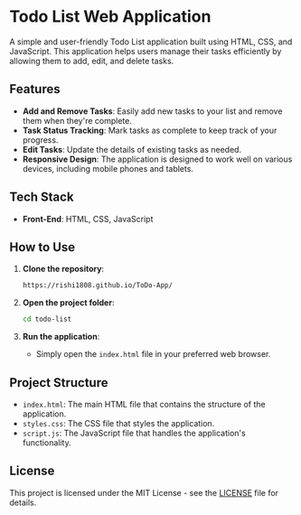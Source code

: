 # Todo List Web Application

A simple and user-friendly Todo List application built using HTML, CSS, and JavaScript. This application helps users manage their tasks efficiently by allowing them to add, edit, and delete tasks.

## Features

- **Add and Remove Tasks**: Easily add new tasks to your list and remove them when they're complete.
- **Task Status Tracking**: Mark tasks as complete to keep track of your progress.
- **Edit Tasks**: Update the details of existing tasks as needed.
- **Responsive Design**: The application is designed to work well on various devices, including mobile phones and tablets.

## Tech Stack

- **Front-End**: HTML, CSS, JavaScript

## How to Use

1. **Clone the repository**:
    ```bash
    https://rishi1808.github.io/ToDo-App/
    ```

2. **Open the project folder**:
    ```bash
    cd todo-list
    ```

3. **Run the application**:
    - Simply open the `index.html` file in your preferred web browser.

## Project Structure

- `index.html`: The main HTML file that contains the structure of the application.
- `styles.css`: The CSS file that styles the application.
- `script.js`: The JavaScript file that handles the application's functionality.

## License

This project is licensed under the MIT License - see the [LICENSE](LICENSE) file for details.
